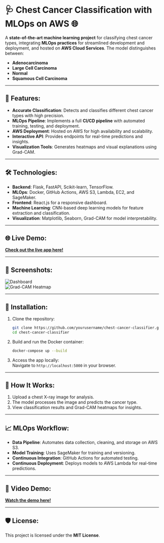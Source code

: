 # 🩺 Chest Cancer Classification with MLOps on AWS 🌐  

A **state-of-the-art machine learning project** for classifying chest cancer types, integrating **MLOps practices** for streamlined development and deployment, and hosted on **AWS Cloud Services**. The model distinguishes between:  
- **Adenocarcinoma**  
- **Large Cell Carcinoma**  
- **Normal**  
- **Squamous Cell Carcinoma**  

---

## 🚀 Features:
- **Accurate Classification**: Detects and classifies different chest cancer types with high precision.  
- **MLOps Pipeline**: Implements a full **CI/CD pipeline** with automated training, testing, and deployment.  
- **AWS Deployment**: Hosted on AWS for high availability and scalability.  
- **Interactive API**: Provides endpoints for real-time predictions and insights.  
- **Visualization Tools**: Generates heatmaps and visual explanations using Grad-CAM.  

---

## 🛠️ Technologies:
- **Backend**: Flask, FastAPI, Scikit-learn, TensorFlow.  
- **MLOps**: Docker, GitHub Actions, AWS S3, Lambda, EC2, and SageMaker.  
- **Frontend**: React.js for a responsive dashboard.  
- **Machine Learning**: CNN-based deep learning models for feature extraction and classification.  
- **Visualization**: Matplotlib, Seaborn, Grad-CAM for model interpretability.  

---

## 🌐 Live Demo:
[**Check out the live app here!**](https://chest-cancer-classifier.aws.com)  

---

## 📸 Screenshots:
![Dashboard](https://github.com/user-attachments/assets/chest-cancer-dashboard.png)  
![Grad-CAM Heatmap](https://github.com/user-attachments/assets/chest-cancer-grad-cam.png)  

---

## 🔧 Installation:
1. Clone the repository:  
   ```bash
   git clone https://github.com/yourusername/chest-cancer-classifier.git
   cd chest-cancer-classifier
   ```  
2. Build and run the Docker container:  
   ```bash
   docker-compose up --build
   ```  
3. Access the app locally:  
   Navigate to `http://localhost:5000` in your browser.  

---

## 🌟 How It Works:
1. Upload a chest X-ray image for analysis.  
2. The model processes the image and predicts the cancer type.  
3. View classification results and Grad-CAM heatmaps for insights.  

---

## 📈 MLOps Workflow:
- **Data Pipeline**: Automates data collection, cleaning, and storage on AWS S3.  
- **Model Training**: Uses SageMaker for training and versioning.  
- **Continuous Integration**: GitHub Actions for automated testing.  
- **Continuous Deployment**: Deploys models to AWS Lambda for real-time predictions.  

---


## 🎥 Video Demo:
[**Watch the demo here!**](https://github.com/user-attachments/assets/chest-cancer-demo.mp4)  

---
## 🛡️ License:
This project is licensed under the **MIT License**.  



